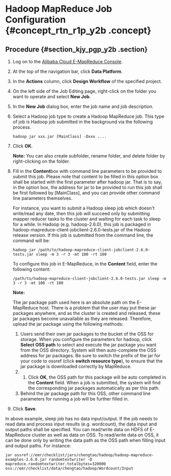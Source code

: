 # Hadoop MapReduce Job Configuration {#concept_rtn_r1p_y2b .concept}

## Procedure {#section_kjy_pgp_y2b .section}

1.  Log on to the [Alibaba Cloud E-MapReduce Console](https://emr.console.aliyun.com/?spm=5176.8250060.103.1.48466f55SEaqMe#/cn-hangzhou).
2.  At the top of the navigation bar, click **Data Platform**.
3.  In the **Actions** column, click **Design Workflow** of the specified project.
4.  On the left side of the Job Editing page, right-click on the folder you want to operate and select **New Job**.
5.  In the **New Job** dialog box, enter the job name and job description.
6.  Select a Hadoop job type to create a Hadoop MapReduce job. This type of job is Hadoop job submitted in the background via the following process.

    ```
    hadoop jar xxx.jar [MainClass] -Dxxx ....
    ```

7.  Click **OK**.

    **Note:** You can also create subfolder, rename folder, and delete folder by right-clicking on the folder.

8.  Fill in the **Content**box with command line parameters to be provided to submit this job. Please note that content to be filled in this option box shall be started with the first parameter after hadoop jar. That is to say, in the option box, the address for jar to be provided to run this job shall be first followed by \[MainClass\], and you can provide other command line parameters themselves.

    For instance, you want to submit a Hadoop sleep job which doesn't write/read any date, then this job will succeed only by submitting mapper reducer tasks to the cluster and waiting for each task to sleep for a while. In Hadoop \(e.g. hadoop-2.6.0\), this job is packaged in hadoop-mapreduce-client-jobclient-2.6.0-tests.jar of the Hadoop release version. If this job is submitted from the command line, the command will be:

    ```
    hadoop jar /path/to/hadoop-mapreduce-client-jobclient-2.6.0-tests.jar sleep -m 3 -r 3 -mt 100 -rt 100
    ```

    To configure this job in E-MapReduce, in the **Content** field, enter the following content:

    ```
    /path/to/hadoop-mapreduce-client-jobclient-2.6.0-tests.jar sleep -m 3 -r 3 -mt 100 -rt 100
    ```

    **Note:** 

    The jar package path used here is an absolute path on the E-MapReduce host. There is a problem that the user may put these jar packages anywhere, and as the cluster is created and released, these jar packages become unavailable as they are released. Therefore, upload the jar package using the following methods:

    1.  Users send their own jar packages to the bucket of the OSS for storage. When you configure the parameters for hadoop, click **Select OSS path** to select and execute the jar package you want from the OSS directory. System will then auto-complete the OSS address for jar packages. Be sure to switch the prefix of the jar for your code to ossref \(click **switch resource type**\), to ensure that the jar package is downloaded correctly by MapReduce.
    2.  1. Click **OK**, the OSS path for this package will be auto completed in the **Content** field. When a job is submitted, the system will find the corresponding jar packages automatically as per this path.
    3.  Behind the jar package path for this OSS, other command line parameters for running a job will be further filled in.
9.  Click **Save**.

In above example, sleep job has no data input/output. If the job needs to read data and process input results \(e.g. wordcount\), the data input and output paths shall be specified. You can read/write data on HDFS of E-MapReduce cluster as well as data on OSS. To read/write data on OSS, it can be done only by writing the data path as the OSS path when filling input and output paths. For instance:

```
jar ossref://emr/checklist/jars/chengtao/hadoop/hadoop-mapreduce-examples-2.6.0.jar randomtextwriter -D mapreduce.randomtextwriter.totalbytes=320000 oss://emr/checklist/data/chengtao/hadoop/Wordcount/Input
```

